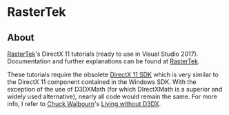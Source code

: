 # RasterTek

## About

[RasterTek](http://www.rastertek.com/tutdx11.html)'s DirectX 11 tutorials (ready to use in Visual Studio 2017). Documentation and further explanations can be found at [RasterTek](http://www.rastertek.com/tutdx11.html).

These tutorials require the obsolete [DirectX 11 SDK](https://www.microsoft.com/en-us/download/details.aspx?id=6812) which is very similar to the DirectX 11 component contained in the Windows SDK. With the exception of the use of D3DXMath (for which DIrectXMath is a superior and widely used alternative), nearly all code would remain the same. For more info, I refer to [Chuck Walbourn](https://github.com/walbourn)'s [Living without D3DX](https://blogs.msdn.microsoft.com/chuckw/2013/08/20/living-without-d3dx/).
